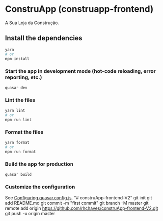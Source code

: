 # ConstruApp (construapp-frontend)

A Sua Loja da Construção.

## Install the dependencies
```bash
yarn
# or
npm install
```

### Start the app in development mode (hot-code reloading, error reporting, etc.)
```bash
quasar dev
```


### Lint the files
```bash
yarn lint
# or
npm run lint
```


### Format the files
```bash
yarn format
# or
npm run format
```



### Build the app for production
```bash
quasar build
```

### Customize the configuration
See [Configuring quasar.config.js](https://v2.quasar.dev/quasar-cli-vite/quasar-config-js).
"# construApp-frontend-V2"  git init git add README.md git commit -m "first commit" git branch -M master git remote add origin https://github.com/rhchaves/construApp-frontend-V2.git git push -u origin master
